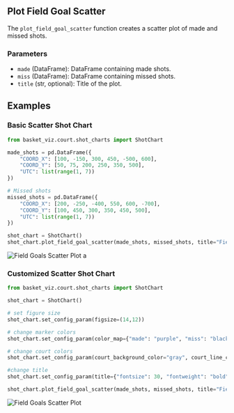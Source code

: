 

## Plot Field Goal Scatter

The `plot_field_goal_scatter` function creates a scatter plot of made and missed shots.

### Parameters
- `made` (DataFrame): DataFrame containing made shots.
- `miss` (DataFrame): DataFrame containing missed shots.
- `title` (str, optional): Title of the plot.

## Examples

### Basic Scatter Shot Chart

```python
from basket_viz.court.shot_charts import ShotChart  

made_shots = pd.DataFrame({
    "COORD_X": [100, -150, 300, 450, -500, 600],
    "COORD_Y": [50, 75, 200, 250, 350, 500],
    "UTC": list(range(1, 7))
})

# Missed shots
missed_shots = pd.DataFrame({
    "COORD_X": [200, -250, -400, 550, 600, -700],
    "COORD_Y": [100, 450, 300, 350, 450, 500],
    "UTC": list(range(1, 7))
})

shot_chart = ShotChart()
shot_chart.plot_field_goal_scatter(made_shots, missed_shots, title="Field Goals Scatter Plot")
```

![Field Goals Scatter Plot](../media/basic_shot_chart.png)
a

### Customized Scatter Shot Chart

```python
from basket_viz.court.shot_charts import ShotChart  

shot_chart = ShotChart()

# set figure size 
shot_chart.set_config_param(figsize=(14,12))

# change marker colors
shot_chart.set_config_param(color_map={"made": "purple", "miss": "black"})

# change court colors 
shot_chart.set_config_param(court_background_color="gray", court_line_color="white")

#change title 
shot_chart.set_config_param(title={"fontsize": 30, "fontweight": "bold", "color": "white"})

shot_chart.plot_field_goal_scatter(made_shots, missed_shots, title="Field Goals Scatter Plot")
```

![Field Goals Scatter Plot](../media/basic_shot_chart_customized.png)

